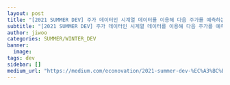 ```yaml
---
layout: post
title: "[2021 SUMMER DEV] 주가 데이터인 시계열 데이터를 이용해 다음 주가를 예측하는 인공지능 프로그램, 디핑소스팀"
subtitle: "[2021 SUMMER DEV] 주가 데이터인 시계열 데이터를 이용해 다음 주가를 예측하는 인공지능 프로그램, 디핑소스팀"
author: jiwoo
categories: SUMMER/WINTER_DEV
banner:
  image:
tags: dev
sidebar: []
medium_url: "https://medium.com/econovation/2021-summer-dev-%EC%A3%BC%EA%B0%80-%EB%8D%B0%EC%9D%B4%ED%84%B0%EC%9D%B8-%EC%8B%9C%EA%B3%84%EC%97%B4-%EB%8D%B0%EC%9D%B4%ED%84%B0%EB%A5%BC-%EC%9D%B4%EC%9A%A9%ED%95%B4-%EB%8B%A4%EC%9D%8C-%EC%A3%BC%EA%B0%80%EB%A5%BC-%EC%98%88%EC%B8%A1%ED%95%98%EB%8A%94-%EC%9D%B8%EA%B3%B5%EC%A7%80%EB%8A%A5-%ED%94%84%EB%A1%9C%EA%B7%B8%EB%9E%A8-%EB%94%94%ED%95%91%EC%86%8C%EC%8A%A4%ED%8C%80-22f4bf4ce551"
---
```

